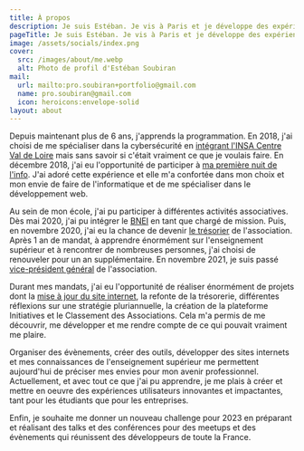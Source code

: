 ```yaml
---
title: À propos
description: Je suis Estéban. Je vis à Paris et je développe des expériences utilisateurs.
pageTitle: Je suis Estéban. Je vis à Paris et je développe des expériences utilisateurs.
image: /assets/socials/index.png
cover:
  src: /images/about/me.webp
  alt: Photo de profil d'Estéban Soubiran
mail:
  url: mailto:pro.soubiran+portfolio@gmail.com
  name: pro.soubiran@gmail.com
  icon: heroicons:envelope-solid
layout: about
---
```


Depuis maintenant plus de 6 ans, j'apprends la programmation. En 2018, j'ai choisi de me spécialiser dans la cybersécurité en [intégrant l'INSA Centre Val de Loire](../4.experience/eleve-ingenieur-insa-centre-val-de-loire.md) mais sans savoir si c'était vraiment ce que je voulais faire. En décembre 2018, j'ai eu l'opportunité de participer à [ma première nuit de l'info](../2.projets/mes-participations-aux-nuits-de-linfo.md). J'ai adoré cette expérience et elle m'a confortée dans mon choix et mon envie de faire de l'informatique et de me spécialiser dans le développement web.

Au sein de mon école, j'ai pu participer à différentes activités associatives. Dès mai 2020, j'ai pu intégrer le [BNEI](https://bnei.fr) en tant que chargé de mission. Puis, en novembre 2020, j'ai eu la chance de devenir [le trésorier](../4.experience/tresorier-bnei.md) de l'association. Après 1 an de mandat, à apprendre énormément sur l'enseignement supérieur et à rencontrer de nombreuses personnes, j'ai choisi de renouveler pour un an supplémentaire. En novembre 2021, je suis passé [vice-président général](../4.experience/vice-president-general-bnei.md) de l'association.

Durant mes mandats, j'ai eu l'opportunité de réaliser énormément de projets dont la [mise à jour du site internet](../2.projets/un-renouveau-pour-le-bnei.md), la refonte de la trésorerie, différentes réflexions sur une stratégie pluriannuelle, la création de la plateforme Initiatives et le Classement des Associations. Cela m'a permis de me découvrir, me développer et me rendre compte de ce qui pouvait vraiment me plaire.

Organiser des évènements, créer des outils, développer des sites internets et mes connaissances de l'enseignement supérieur me permettent aujourd'hui de préciser mes envies pour mon avenir professionnel.
Actuellement, et avec tout ce que j'ai pu apprendre, je me plais à créer et mettre en oeuvre des expériences utilisateurs innovantes et impactantes, tant pour les étudiants que pour les entreprises.

Enfin, je souhaite me donner un nouveau challenge pour 2023 en préparant et réalisant des talks et des conférences pour des meetups et des évènements qui réunissent des développeurs de toute la France.
